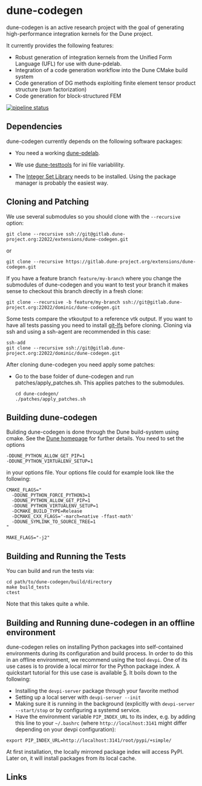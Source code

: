 # dune-codegen

dune-codegen is an active research project with the goal of
generating high-performance integration kernels for the Dune project.

It currently provides the following features:
* Robust generation of integration kernels from the Unified Form Language (UFL) for use with dune-pdelab.
* Integration of a code generation workflow into the Dune CMake build system
* Code generation of DG methods exploiting finite element tensor product structure (sum factorization)
* Code generation for block-structured FEM

[![pipeline status](https://gitlab.dune-project.org/extensions/dune-codegen/badges/master/pipeline.svg)](https://gitlab.dune-project.org/extensions/dune-codegen/commits/master)


## Dependencies

dune-codegen currently depends on the following software packages:

* You need a working [dune-pdelab][1].

* We use [dune-testtools][2] for ini file variablility.

* The [Integer Set Library][3] needs to be installed. Using the
  package manager is probably the easiest way.


## Cloning and Patching

We use several submodules so you should clone with the `--recursive` option:

```
git clone --recursive ssh://git@gitlab.dune-project.org:22022/extensions/dune-codegen.git
```

or

```
git clone --recursive https://gitlab.dune-project.org/extensions/dune-codegen.git
```

If you have a feature branch `feature/my-branch` where you change the
submodules of dune-codegen and you want to test your branch it makes
sense to checkout this branch directly in a fresh clone:

```
git clone --recursive -b feature/my-branch ssh://git@gitlab.dune-project.org:22022/dominic/dune-codegen.git
```

Some tests compare the vtkoutput to a reference vtk output. If you
want to have all tests passing you need to install [git-lfs][0] before
cloning. Cloning via ssh and using a ssh-agent are recommended in this
case:

```
ssh-add
git clone --recursive ssh://git@gitlab.dune-project.org:22022/dominic/dune-codegen.git
```

After cloning dune-codegen you need apply some patches:

* Go to the base folder of dune-codegen and run
  patches/apply_patches.sh. This applies patches to the submodules.

  ```
  cd dune-codegen/
  ./patches/apply_patches.sh
  ```

## Building dune-codegen

Building dune-codegen is done through the Dune build-system using
cmake. See the [Dune homepage][4] for further details. You need to set the options

```
-DDUNE_PYTHON_ALLOW_GET_PIP=1
-DDUNE_PYTHON_VIRTUALENV_SETUP=1
```

in your options file. Your options file could for example look like
the following:

```
CMAKE_FLAGS="
  -DDUNE_PYTHON_FORCE_PYTHON3=1
  -DDUNE_PYTHON_ALLOW_GET_PIP=1
  -DDUNE_PYTHON_VIRTUALENV_SETUP=1
  -DCMAKE_BUILD_TYPE=Release
  -DCMAKE_CXX_FLAGS='-march=native -ffast-math'
  -DDUNE_SYMLINK_TO_SOURCE_TREE=1
"

MAKE_FLAGS="-j2"
```


## Building and Running the Tests

You can build and run the tests via:

```
cd path/to/dune-codegen/build/directory
make build_tests
ctest
```

Note that this takes quite a while.

## Building and Running dune-codegen in an offline environment

dune-codegen relies on installing Python packages into self-contained environments
during its configuration and build process. In order to do this in an offline
environment, we recommend using the tool `devpi`. One of its use cases is to provide
a local mirror for the Python package index. A quickstart tutorial for this use case
is available [5]. It boils down to the following:

* Installing the `devpi-server` package through your favorite method
* Setting up a local server with `devpi-server --init`
* Making sure it is running in the background (explicitly with `devpi-server --start/stop` or by configuring a systemd service.
* Have the environment variable `PIP_INDEX_URL` to its index, e.g. by adding this line to your `~/.bashrc` (where `http://localhost:3141` might differ depending on your devpi configuration):
```
export PIP_INDEX_URL=http://localhost:3141/root/pypi/+simple/
```

At first installation, the locally mirrored package index will access PyPI.
Later on, it will install packages from its local cache.

## Links

[0]: https://git-lfs.github.com/
[1]: https://gitlab.dune-project.org/pdelab/dune-pdelab
[2]: https://gitlab.dune-project.org/quality/dune-testtools
[3]: http://isl.gforge.inria.fr/
[4]: https://www.dune-project.org/doc/installation/
[5]: https://github.com/devpi/devpi/blob/master/doc/quickstart-pypimirror.rst
